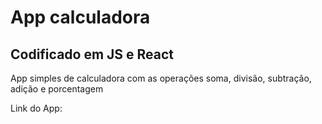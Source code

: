 # App calculadora
## Codificado em JS e React
App simples de calculadora com as operações soma, divisão, subtração, adição e porcentagem

Link do App:
